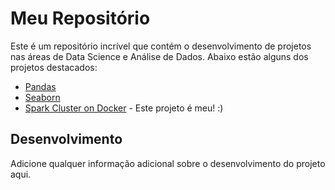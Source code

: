 # Meu Repositório

Este é um repositório incrível que contém o desenvolvimento de projetos nas áreas de Data Science e Análise de Dados. Abaixo estão alguns dos projetos destacados:

- [Pandas](link_pandas)
- [Seaborn](link_seaborn)
- [Spark Cluster on Docker](link_spark) - Este projeto é meu! :)

## Desenvolvimento

Adicione qualquer informação adicional sobre o desenvolvimento do projeto aqui.

